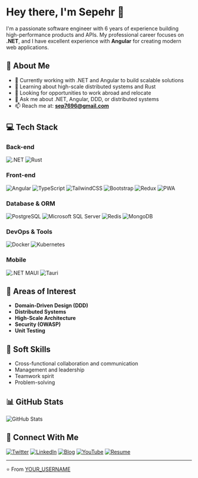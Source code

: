 # Hey there, I'm Sepehr 👋

I'm a passionate software engineer with 6 years of experience building high-performance products and APIs. My professional career focuses on **.NET**, and I have excellent experience with **Angular** for creating modern web applications.

## 🚀 About Me

- 🔭 Currently working with .NET and Angular to build scalable solutions
- 🌱 Learning about high-scale distributed systems and Rust
- 🤔 Looking for opportunities to work abroad and relocate
- 💬 Ask me about .NET, Angular, DDD, or distributed systems
- 📫 Reach me at: **sep7696@gmail.com**

## 💻 Tech Stack

### Back-end
![.NET](https://img.shields.io/badge/.NET-512BD4?style=for-the-badge&logo=dotnet&logoColor=white)
![Rust](https://img.shields.io/badge/Rust-000000?style=for-the-badge&logo=rust&logoColor=white)

### Front-end
![Angular](https://img.shields.io/badge/Angular-DD0031?style=for-the-badge&logo=angular&logoColor=white)
![TypeScript](https://img.shields.io/badge/TypeScript-3178C6?style=for-the-badge&logo=typescript&logoColor=white)
![TailwindCSS](https://img.shields.io/badge/Tailwind_CSS-38B2AC?style=for-the-badge&logo=tailwind-css&logoColor=white)
![Bootstrap](https://img.shields.io/badge/Bootstrap-7952B3?style=for-the-badge&logo=bootstrap&logoColor=white)
![Redux](https://img.shields.io/badge/Redux-764ABC?style=for-the-badge&logo=redux&logoColor=white)
![PWA](https://img.shields.io/badge/PWA-5A0FC8?style=for-the-badge&logo=pwa&logoColor=white)

### Database & ORM
![PostgreSQL](https://img.shields.io/badge/PostgreSQL-4169E1?style=for-the-badge&logo=postgresql&logoColor=white)
![Microsoft SQL Server](https://img.shields.io/badge/MSSQL-CC2927?style=for-the-badge&logo=microsoft-sql-server&logoColor=white)
![Redis](https://img.shields.io/badge/Redis-DC382D?style=for-the-badge&logo=redis&logoColor=white)
![MongoDB](https://img.shields.io/badge/MongoDB-47A248?style=for-the-badge&logo=mongodb&logoColor=white)

### DevOps & Tools
![Docker](https://img.shields.io/badge/Docker-2496ED?style=for-the-badge&logo=docker&logoColor=white)
![Kubernetes](https://img.shields.io/badge/Kubernetes-326CE5?style=for-the-badge&logo=kubernetes&logoColor=white)

### Mobile
![.NET MAUI](https://img.shields.io/badge/.NET_MAUI-512BD4?style=for-the-badge&logo=dotnet&logoColor=white)
![Tauri](https://img.shields.io/badge/Tauri-FFC131?style=for-the-badge&logo=tauri&logoColor=white)

## 🎯 Areas of Interest

- **Domain-Driven Design (DDD)**
- **Distributed Systems**
- **High-Scale Architecture**
- **Security (OWASP)**
- **Unit Testing**

## 🤝 Soft Skills

- Cross-functional collaboration and communication
- Management and leadership
- Teamwork spirit
- Problem-solving

## 📊 GitHub Stats

![GitHub Stats](https://github-readme-stats.vercel.app/api?username=YOUR_USERNAME&show_icons=true&theme=radical)

## 🔗 Connect With Me

[![Twitter](https://img.shields.io/badge/Twitter-1DA1F2?style=for-the-badge&logo=twitter&logoColor=white)](YOUR_TWITTER_URL)
[![LinkedIn](https://img.shields.io/badge/LinkedIn-0A66C2?style=for-the-badge&logo=linkedin&logoColor=white)](YOUR_LINKEDIN_URL)
[![Blog](https://img.shields.io/badge/Blog-FF5722?style=for-the-badge&logo=blogger&logoColor=white)](YOUR_BLOG_URL)
[![YouTube](https://img.shields.io/badge/YouTube-FF0000?style=for-the-badge&logo=youtube&logoColor=white)](YOUR_YOUTUBE_URL)
[![Resume](https://img.shields.io/badge/Resume-4285F4?style=for-the-badge&logo=googledocs&logoColor=white)](YOUR_RESUME_URL)

---

⭐️ From [YOUR_USERNAME](https://github.com/YOUR_USERNAME)
